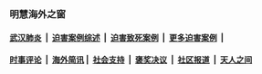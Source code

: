 
### 明慧海外之窗

####  [武汉肺炎](indexes/365.md?t=01171900) &nbsp;|&nbsp;  [迫害案例综述](indexes/328.md?t=01171900) &nbsp;|&nbsp; [迫害致死案例](indexes/277.md?t=01171900)  &nbsp;|&nbsp; [更多迫害案例](indexes/81.md?t=01171900)  &nbsp;|&nbsp; 
####  [时事评论](indexes/251.md?t=01171900) &nbsp;|&nbsp; [海外简讯](indexes/245.md?t=01171900)&nbsp;|&nbsp;  [社会支持](indexes/140.md?t=01171900) &nbsp;|&nbsp; [褒奖决议](indexes/282.md?t=01171900) &nbsp;|&nbsp; [社区报道](indexes/91.md?t=01171900)  &nbsp;|&nbsp; [天人之间](indexes/78.md?t=01171900) 

